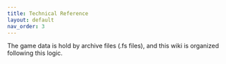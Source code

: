 ```yaml
---
title: Technical Reference
layout: default
nav_order: 3
---
```


The game data is hold by archive files (.fs files), and this wiki is organized following this logic.